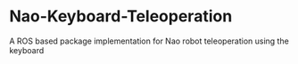 # Nao-Keyboard-Teleoperation
A ROS based package implementation for Nao robot teleoperation using the keyboard
